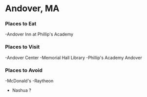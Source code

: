 # Andover, MA

### Places to Eat
-Andover Inn at Phillip's Academy

### Places to Visit
-Andover Center
-Memorial Hall Library
-Phillip's Academy Andover

### Places to Avoid
-McDonald's
-Raytheon
- Nashua ?
